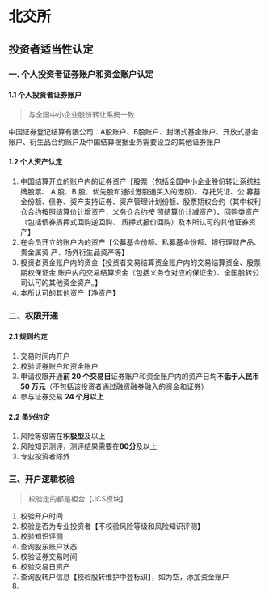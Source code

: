 # 北交所

## 投资者适当性认定

### 一. 个人投资者证券账户和资金账户认定

#### 1.1 个人投资者证券账户

> 与全国中小企业股份转让系统一致

中国证券登记结算有限公司：A股账户、B股账户、封闭式基金账户、开放式基金账户、衍生品合约账户及中国结算根据业务需要设立的其他证券账户

#### 1.2 个人资产认定

1. 中国结算开立的账户内的证券资产【股票（包括全国中小企业股份转让系统挂牌股票、 A 股、B 股、优先股和通过港股通买入的港股）、存托凭证、公 募基金份额、债券、资产支持证券、资产管理计划份额、股票期权合约（其中权利仓合约按照结算价计增资产，义务仓合约按 照结算价计减资产）、回购类资产（包括债券质押式回购逆回购、 质押式报价回购）及本所认可的其他证券资产】
2. 在会员开立的账户内的资产【公募基金份额、私募基金份额、银行理财产品、贵金属资 产、场外衍生品资产等】
3. 投资者资金账户内的资金【投资者交易结算资金账户内的交易结算资金、股票期权保证金 账户内的交易结算资金（包括义务仓对应的保证金）、全国股转公司认可的其他资金资产。】
4. 本所认可的其他资产【净资产】

### 二、权限开通

#### 2.1 规则约定

1. 交易时间内开户
2. 校验证券账户和资金账户
3. 申请权限开通**前 20 个交易日**证券账户和资金账户内的资产日均**不低于人民币 50 万元**（不包括该投资者通过融资融券融入的资金和证券）
4. 参与证券交易 **24 个月以上**

#### 2.2 甬兴约定

1. 风险等级需在**积极型**及以上
2. 风险知识测评，测评结果需要在**80分**及以上
3. 专业投资者除外

### 三、开户逻辑校验

> 校验走的都是柜台【JCS模块】

1. 校验开户时间
2. 校验是否为专业投资者【不校验风险等级和风险知识评测】
3. 校验知识评测
4. 查询股东账户状态
5. 校验证券交易时间
6. 校验交易日资产
7. 查询股转户信息【校验股转维护中登标识】，如为空，添加资金账户
8. 
